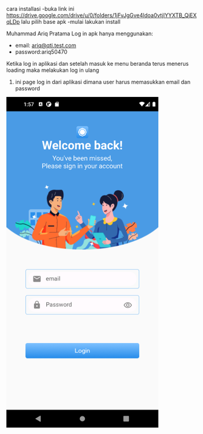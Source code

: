 cara installasi
-buka link ini https://drive.google.com/drive/u/0/folders/1jFvJgGve4ldoa0vtjIYYXTB_QjEXqLDp lalu pilih base apk
-mulai lakukan install


Muhammad Ariq Pratama 
Log in apk hanya menggunakan:
- email: ariq@qti.test.com
- password:ariq50470

Ketika log in aplikasi dan setelah masuk ke menu beranda terus menerus loading maka melakukan log in ulang 


1. ini page log in dari aplikasi dimana user harus memasukkan email dan password

<img align="left" alt="coding" width="400" src="https://github.com/aRiQdark/MuhammadAriq_tesQTI/blob/master/lib/Screenshot_1695538659.png?raw=true">


